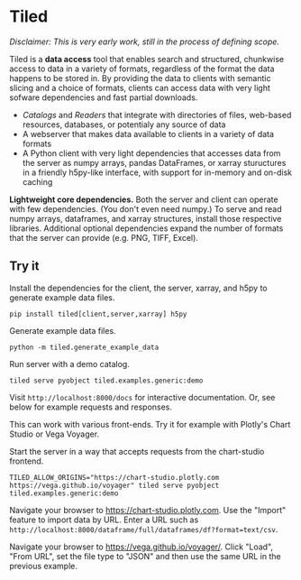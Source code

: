 # Tiled

*Disclaimer: This is very early work, still in the process of defining scope.*

Tiled is a **data access** tool that enables search and structured, chunkwise
access to data in a variety of formats, regardless of the format the data
happens to be stored in. By providing the data to clients with semantic slicing
and a choice of formats, clients can access data with very light sofware
dependencies and fast partial downloads.

* *Catalogs* and *Readers* that integrate with directories of files,
  web-based resources, databases, or potentialy any source of data
* A webserver that makes data available to clients in a variety of data formats
* A Python client with very light dependencies that accesses data from the server
  as numpy arrays, pandas DataFrames, or xarray stuructures in a friendly h5py-like
  interface, with support for in-memory and on-disk caching

**Lightweight core dependencies.** Both the server and client can operate with
few dependencies. (You don't even need numpy.) To serve and read numpy arrays,
dataframes, and xarray structures, install those respective libraries.
Additional optional dependencies expand the number of formats that the server
can provide (e.g. PNG, TIFF, Excel).

## Try it

Install the dependencies for the client, the server, xarray, and h5py to
generate example data files.

```
pip install tiled[client,server,xarray] h5py
```

Generate example data files.

```
python -m tiled.generate_example_data
```

Run server with a demo catalog.

```
tiled serve pyobject tiled.examples.generic:demo
```

Visit ``http://localhost:8000/docs`` for interactive documentation. Or, see
below for example requests and responses.

This can work with various front-ends. Try it for example with Plotly's Chart
Studio or Vega Voyager.

Start the server in a way that accepts requests from the chart-studio frontend.

```
TILED_ALLOW_ORIGINS="https://chart-studio.plotly.com https://vega.github.io/voyager" tiled serve pyobject tiled.examples.generic:demo
```

Navigate your browser to https://chart-studio.plotly.com. Use the "Import"
feature to import data by URL. Enter a URL such as
``http://localhost:8000/dataframe/full/dataframes/df?format=text/csv``.

Navigate your browser to https://vega.github.io/voyager/. Click "Load", "From URL",
set the file type to "JSON" and then use the same URL in the previous example.